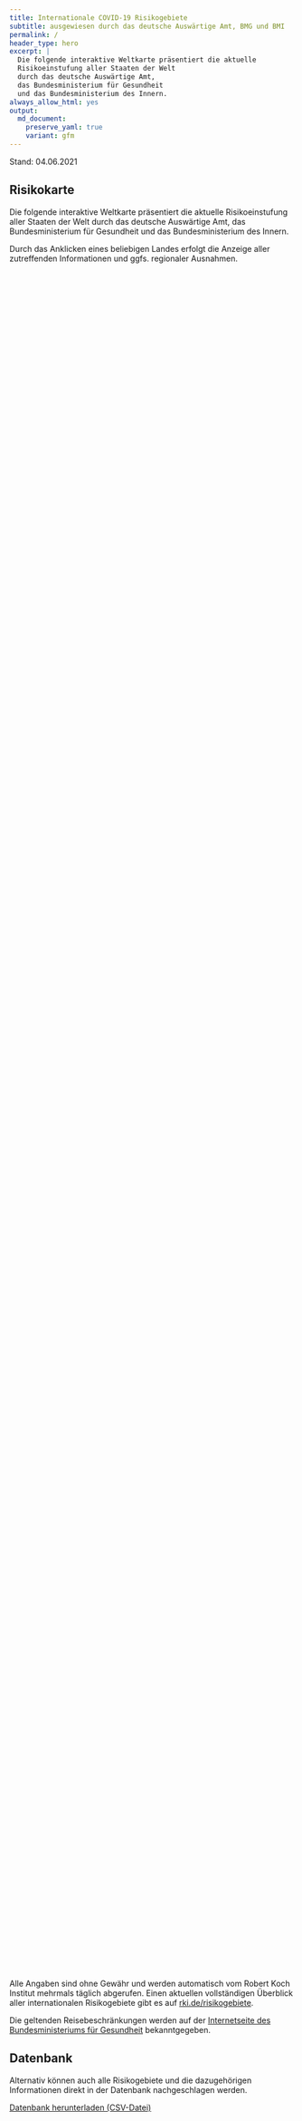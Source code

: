 ```yaml
---
title: Internationale COVID-19 Risikogebiete
subtitle: ausgewiesen durch das deutsche Auswärtige Amt, BMG und BMI
permalink: /
header_type: hero
excerpt: |
  Die folgende interaktive Weltkarte präsentiert die aktuelle
  Risikoeinstufung aller Staaten der Welt
  durch das deutsche Auswärtige Amt,
  das Bundesministerium für Gesundheit
  und das Bundesministerium des Innern.
always_allow_html: yes
output: 
  md_document:
    preserve_yaml: true
    variant: gfm
---
```


<!-- Modify _R/index_es.Rmd file instead -->

<p class="text-right font-weight-bold">

Stand: 04.06.2021

</p>

## Risikokarte

Die folgende interaktive Weltkarte präsentiert die aktuelle
Risikoeinstufung aller Staaten der Welt durch das deutsche Auswärtige
Amt, das Bundesministerium für Gesundheit und das Bundesministerium des
Innern.

<!--more-->

Durch das Anklicken eines beliebigen Landes erfolgt die Anzeige aller
zutreffenden Informationen und ggfs. regionaler Ausnahmen.

<div id="leaflet" class="leaflet html-widget" style="width:100%;height:75vh;">

</div>

<script src="https://corona-atlas.de/assets/data/locale_de.js"></script>

<script src="https://corona-atlas.de/assets/js/map.js"></script>

Alle Angaben sind ohne Gewähr und werden automatisch vom Robert Koch
Institut mehrmals täglich abgerufen. Einen aktuellen vollständigen
Überblick aller internationalen Risikogebiete gibt es auf
[rki.de/risikogebiete](https://rki.de/risikogebiete).

Die geltenden Reisebeschränkungen werden auf der [Internetseite des
Bundesministeriums für
Gesundheit](https://www.bundesgesundheitsministerium.de/coronavirus-infos-reisende)
bekanntgegeben.

## Datenbank

Alternativ können auch alle Risikogebiete und die dazugehörigen
Informationen direkt in der Datenbank nachgeschlagen werden.

<div id="reactable" class="reactable html-widget" style="width:auto;height:auto;"></div>
<script type="application/json" data-for="reactable">{"x":{"tag":{"name":"Reactable","attribs":{"data":{"Land/Region":["Afghanistan","Angola","Albanien","Andorra","Vereinigte Arabische Emirate","Argentinien","Armenien","Antigua und Barbuda","Australien","Österreich","Aserbaidschan","Burundi","Belgien","Benin","Burkina Faso","Bangladesch","Bulgarien","Bahrain","Bahamas","Bosnien und Herzegowina","Belarus","Belize","Bolivien","Brasilien","Barbados","Brunei","Bhutan","Botsuana","Zentralafrikanische Republik","Kanada","Schweiz","Chile","China","Côte d'Ivoire","Kamerun","Kongo DR","Kongo Rep","Kolumbien","Komoren","Cabo Verde","Costa Rica","Kuba","Zypern","Tschechien","Deutschland","Dschibuti","Dominica","Dänemark","Dominikanische Republik","Algerien","Ecuador","Ägypten","Eritrea","Spanien","Estland","Äthiopien","Finnland","Fidschi","Frankreich","Mikronesien","Gabun","Vereinigtes Königreich","Georgien","Ghana","Guinea","Gambia","Guinea-Bissau","Äquatorialguinea","Griechenland","Grenada","Guatemala","Guyana","Hongkong","Honduras","Kroatien","Haiti","Ungarn","Indonesien","Indien","Irland","Iran","Irak","Island","Israel","Italien","Jamaika","Jordanien","Japan","Kasachstan","Kenia","Kirgisistan","Kambodscha","Kiribati","St. Kitts und Nevis","Südkorea","Kuwait","Laos","Libanon","Liberia","Libyen","St. Lucia","Liechtenstein","Sri Lanka","Lesotho","Litauen","Luxemburg","Lettland","Marokko","Monaco","Moldau","Madagaskar","Malediven","Mexiko","Marshallinseln","Nordmazedonien","Mali","Malta","Myanmar/Burma","Montenegro","Mongolei","Mosambik","Mauretanien","Mauritius","Malawi","Malaysia","Namibia","Niger","Nigeria","Nicaragua","Niue","Niederlande","Norwegen","Nepal","Nauru","Neuseeland","Oman","Pakistan","Panama","Peru","Philippinen","Palau","Papua-Neuguinea","Polen","Korea (Volksrepublik)","Portugal","Paraguay","Palästinensische Gebiete","Katar","Rumänien","Russische Föderation","Ruanda","Saudi-Arabien","Sudan","Senegal","Singapur","Salomoninseln","Sierra Leone","El Salvador","San Marino","Somalia","Serbien","Südsudan","São Tomé und Príncipe","Surinam","Slowakei","Slowenien","Schweden","Eswatini","Seychellen","Syrische Arabische Republik","Tschad","Togo","Thailand","Tadschikistan","Turkmenistan","Timor Leste","Tonga","Trinidad und Tobago","Tunesien","Türkei","Tuvalu","Tansania","Uganda","Ukraine","Uruguay","USA","Usbekistan","Vatikanstadt","Saint Vincent and The Grenadines","Venezuela","Vietnam","Vanuatu","Samoa","Kosovo","Jemen","Südafrika","Sambia","Simbabwe"],"Risikoeinstufung":["Risikogebiet","Risikogebiet","Kein Risikogebiet","Risikogebiet","Risikogebiet","Hochinzidenzgebiet","Risikogebiet","Kein Risikogebiet","Kein Risikogebiet","Teilweise Risikogebiet","Risikogebiet","Risikogebiet","Risikogebiet","Risikogebiet","Risikogebiet","Risikogebiet","Kein Risikogebiet","Hochinzidenzgebiet","Risikogebiet","Risikogebiet","Risikogebiet","Risikogebiet","Hochinzidenzgebiet","Virusvarianten-Gebiet","Kein Risikogebiet","Kein Risikogebiet","Risikogebiet","Virusvarianten-Gebiet","Risikogebiet","Risikogebiet","Teilweise Risikogebiet","Hochinzidenzgebiet","Kein Risikogebiet","Risikogebiet","Risikogebiet","Risikogebiet","Risikogebiet","Hochinzidenzgebiet","Risikogebiet","Hochinzidenzgebiet","Hochinzidenzgebiet","Risikogebiet","Risikogebiet","Kein Risikogebiet",null,"Risikogebiet","Kein Risikogebiet","Teilweise Risikogebiet","Risikogebiet","Risikogebiet","Hochinzidenzgebiet","Hochinzidenzgebiet","Risikogebiet","Teilweise Risikogebiet","Risikogebiet","Risikogebiet","Kein Risikogebiet","Kein Risikogebiet","Teilweise Risikogebiet","Kein Risikogebiet","Risikogebiet","Virusvarianten-Gebiet","Hochinzidenzgebiet","Risikogebiet","Risikogebiet","Risikogebiet","Risikogebiet","Risikogebiet","Risikogebiet","Kein Risikogebiet","Risikogebiet","Risikogebiet","Kein Risikogebiet","Risikogebiet","Teilweise Risikogebiet","Risikogebiet","Kein Risikogebiet","Risikogebiet","Virusvarianten-Gebiet","Teilweise Risikogebiet","Hochinzidenzgebiet","Risikogebiet","Kein Risikogebiet","Kein Risikogebiet","Kein Risikogebiet","Kein Risikogebiet","Risikogebiet","Kein Risikogebiet","Risikogebiet","Risikogebiet","Risikogebiet","Kein Risikogebiet","Kein Risikogebiet","Kein Risikogebiet","Kein Risikogebiet","Hochinzidenzgebiet","Kein Risikogebiet","Risikogebiet","Risikogebiet","Risikogebiet","Risikogebiet","Kein Risikogebiet","Risikogebiet","Virusvarianten-Gebiet","Risikogebiet","Risikogebiet","Risikogebiet","Risikogebiet","Kein Risikogebiet","Risikogebiet","Risikogebiet","Hochinzidenzgebiet","Hochinzidenzgebiet","Kein Risikogebiet","Risikogebiet","Risikogebiet","Kein Risikogebiet","Kein Risikogebiet","Risikogebiet","Risikogebiet","Virusvarianten-Gebiet","Risikogebiet","Kein Risikogebiet","Virusvarianten-Gebiet","Risikogebiet","Risikogebiet","Risikogebiet","Risikogebiet","Risikogebiet","Kein Risikogebiet","Teilweise Risikogebiet","Teilweise Risikogebiet","Virusvarianten-Gebiet","Kein Risikogebiet","Kein Risikogebiet","Risikogebiet","Risikogebiet","Risikogebiet","Hochinzidenzgebiet","Risikogebiet","Kein Risikogebiet","Risikogebiet","Kein Risikogebiet","Risikogebiet","Teilweise Risikogebiet","Hochinzidenzgebiet","Risikogebiet","Hochinzidenzgebiet","Kein Risikogebiet","Risikogebiet","Kein Risikogebiet","Risikogebiet","Hochinzidenzgebiet","Risikogebiet","Kein Risikogebiet","Kein Risikogebiet","Risikogebiet","Risikogebiet","Kein Risikogebiet","Risikogebiet","Risikogebiet","Risikogebiet","Kein Risikogebiet","Hochinzidenzgebiet","Kein Risikogebiet","Risikogebiet","Risikogebiet","Virusvarianten-Gebiet","Hochinzidenzgebiet","Hochinzidenzgebiet","Risikogebiet","Risikogebiet","Kein Risikogebiet","Risikogebiet","Risikogebiet","Risikogebiet","Kein Risikogebiet","Hochinzidenzgebiet","Hochinzidenzgebiet","Risikogebiet","Kein Risikogebiet","Hochinzidenzgebiet","Kein Risikogebiet","Risikogebiet","Virusvarianten-Gebiet","Risikogebiet","Risikogebiet","Kein Risikogebiet","Kein Risikogebiet","Risikogebiet","Kein Risikogebiet","Kein Risikogebiet","Kein Risikogebiet","Risikogebiet","Risikogebiet","Virusvarianten-Gebiet","Virusvarianten-Gebiet","Virusvarianten-Gebiet"],"Details":["seit 21. Februar 2021","seit 15. Juni 2020",null,"seit 23. Mai 2021","seit 18. April 2021","Hochinzidenzgebiet seit 18. April 2021","seit 9. Mai 2021",null,null,"– die folgenden Bundesländer gelten als einfache Risikogebiete, mit Ausnahme der Gemeinden/Exklaven Jungholz und Mittelberg/ Kleinwalsertal: -Tirol (seit 1. November 2020); -Vorarlberg (seit 1. November 2020)","seit 15. Juni 2020","seit 15. Juni 2020","seit 30. September 2020","seit 15. Juni 2020","seit 15. Juni 2020","seit 15. Juni 2020",null,"Hochinzidenzgebiet seit 14. Februar 2021","seit 25. April 2021","seit 16. Mai 2021","seit 15. Juni 2020","seit 15. Juni 2020","Hochinzidenzgebiet seit 24. Januar 2021","Virusvariantengebiet seit 19. Januar 2021; bereits seit 15. Juni 2020 einfaches Risikogebiet",null,null,"seit 15. Juni 2020","Virusvariantengebiet seit 7. Februar 2021; bereits seit 31. Januar 2021 Hochinzidenzgebiet; bereits seit 22. November 2020 Risikogebiet","seit 15. Juni 2020","seit 15. November 2020","(seit 24. Oktober 2020), ausgenommen sind die Kantone Aargau, Basel-Stadt, Basel-Land, Graubünden, Solothurn, Tessin, Zug und Zürich (seit 6. Juni 2021)","Hochinzidenzgebiet seit 3. April 2021",null,"seit 15. Juni 2020","seit 15. Juni 2020","seit 15. Juni 2020","seit 15. Juni 2020","Hochinzidenzgebiet seit 24. Januar 2021","seit 15. Juni 2020","Hochinzidenzgebiet seit 25. April 2021","Hochinzidenzgebiet seit 9. Mai 2021","seit 28. Februar 2021","seit 30. Mai 2021; Hochinzidenzgebiet vom 21. März 2021 – 29. Mai 2021",null,null,"seit 15. Juni 2020",null,"– das gesamte Land (seit 28. März 2021); ausgenommen sind die Färöer und Grönland","seit 30. Mai 2021","seit 15. Juni 2020","Hochinzidenzgebiet seit 31. Januar 2021","Hochinzidenzgebiet seit 24. Januar 2021","seit 15. Juni 2020","– die folgenden autonomen Gemeinschaften und Städte gelten derzeit als einfache Risikogebiete: -Andalusien (seit 14. August 2020); -Aragon (seit 31. Juli 2020); -Kastilien und León (seit 14. August 2020); -Katalonien (seit 31. Juli 2020); -Madrid (seit 14. August 2020); -Melilla (seit 14. August 2020); -Navarra (seit 31. Juli 2020); -Baskenland (seit 14. August 2020); -La Rioja (seit 3. April. 2021)","seit 16. Mai 2021","seit 15. Juni 2020",null,null,"(seit 23. Mai 2021), ausgenommen ist Korsika sowie die französischen Übersee-Departments Mayotte, Saint-Pierre und Miquelon, Wallis und Futuna, Französisch-Polynesien, Neukaledonien (seit 6. Juni 2021)",null,"seit 15. Juni 2020","Virusvariantengebiet seit 23. Mai 2021, seit 16. Mai 2021 bereits als einfaches Risikogebiet ausgewiesen","Hochinzidenzgebiet seit 9. Mai 2021","seit 15. Juni 2020","seit 15. Juni 2020","seit 15. Juni 2020","seit 15. Juni 2020","seit 15. Juni 2020","seit 7. März 2021",null,"seit 15. Juni 2020","seit 15. Juni 2020",null,"seit 15. Juni 2020","(seit 23. Mai 2021), ausgenommen sind die Gespanschaften Dubrovnik-Neretva, Istrien, Karlovac, Krapina-Zagorje, Požega-Slawonien, Split-Dalmatien (seit 6. Juni 2021)","seit 15. Juni 2020",null,"seit 15. Juni 2020","Virusvariantengebiet seit 26. April 2021; Hochinzidenzgebiet am 25. April 2021; bereits seit 15. Juni 2020 einfaches Risikogebiet","(seit 21. März 2021), die folgenden Regionen gelten derzeit als Risikogebiete -Border (seit 21. März 2021); -Dublin (seit 21. März 2021); -Mid-East (seit 21. März 2021)","Hochinzidenzgebiet seit 24. Januar 2021","seit 15. Juni 2020",null,null,null,null,"seit 16. Mai 2021",null,"seit 15. Juni 2020","seit 15. Juni 2020","seit 15. Juni 2020",null,null,null,null,"Hochinzidenzgebiet seit 21. März 2021",null,"seit 16. Mai 2021","seit 15. Juni 2020","seit 15. Juni 2020","seit 23. Mai 2021",null,"seit 16. Mai 2021","Virusvariantengebiet seit 31. Januar 2021; bereits seit 15. Juni 2020 einfaches Risikogebiet","seit 6. Juni 2021; Hochinzidenzgebiet vom 2. Mai 2021 – 5. Juni 2021","seit 25. September 2020","seit 11. April 2021","seit 15. Juni 2020",null,"seit 25. April 2021","seit 15. Juni 2020","Hochinzidenzgebiet seit 9. Mai 2021","Hochinzidenzgebiet seit 24. Januar 2021",null,"seit 16. Mai 2021","seit 15. Juni 2020",null,null,"seit 9. Mai 2021","seit 23. Mai 2021","Virusvariantengebiet seit 7. Februar 2021; bereits seit 31. Januar 2021 Hochinzidenzgebiet; bereits seit 15. Juni 2020 einfaches Risikogebiet","seit 15. Juni 2020",null,"Virusvariantengebiet seit 7. Februar 2021; bereits seit 31. Januar 2021 Hochinzidenzgebiet; bereits seit 15. Juni 2020 einfaches Risikogebiet","seit 9. Mai 2021","(seit 14. Februar 2021","seit 15. Juni 2020","seit 15. Juni 2020","seit 15. Juni 2020",null,"(seit 30. Mai 2021; Hochinzidenzgebiet vom 6. April 2021 – 29. Mai 2021), ausgenommen sind die überseeischen Teile des Königreichs Niederlande Curaçao, Bonaire, Sint Eustatius und Saba (seit 6. Juni 2021)","- die folgenden Provinzen gelten derzeit als Risikogebiete: -Oslo (seit 8. November 2020); -Viken (seit 15. November 2020); -Agder (seit 2. Mai 2021); -Vestfold og Telemark (seit 9. Mai 2021); -Innlandet (seit 30. Mai 2021); -Troms og Finnmark (seit 6. Juni 2021); -Trøndelag (seit 6. Juni 2021)","Virusvariantengebiet seit 16. Mai 2021; bereits seit 9. Mai 2021 Hochinzidenzgebiet; bereits seit 15. Juni 2020 einfaches Risikogebiet",null,null,"seit 23. Mai 2021","seit 15. Juni 2020","seit 28. Februar 2021","Hochinzidenzgebiet seit 3. April 2021","seit 15. Juni 2020",null,"seit 17. Juni 2020",null,"seit 15. Juni 2020","– die folgenden Regionen gelten derzeit als Risikogebiete: -Madeira (autonome Region) (seit 14. März 2021); -Azoren (autonome Region) (seit 18. April 2021)","Hochinzidenzgebiet seit 21. März 2021","seit 16. Mai 2021","Hochinzidenzgebiet seit 25. April 2021",null,"seit 15. Juni 2020",null,"seit 15. Juni 2020","Hochinzidenzgebiet seit 31. Januar 2021","seit 15. Juni 2020",null,null,"seit 15. Juni 2020","seit 15. Juni 2020",null,"seit 15. Juni 2020","seit 16. Mai 2021","seit 15. Juni 2020",null,"Hochinzidenzgebiet seit 23. Mai 2021; bereits seit 15. Juni 2020 als einfaches Risikogebiet ausgewiesen",null,"seit 23. Mai 2021","(seit 6. Juni 2021; Hochinzidenzgebiet vom 7. März 2021 – 5. Juni 2021)","Virusvariantengebiet seit 31. Januar 2021; bereits seit 15. Juni 2020 einfaches Risikogebiet","Hochinzidenzgebiet seit 14. Februar 2021","Hochinzidenzgebiet seit 31. Januar 2021","seit 15. Juni 2020","seit 15. Juni 2020",null,"seit 15. Juni 2020","seit 17. Juni 2020","(Osttimor) (seit 17. Juni 2020)",null,"Hochinzidenzgebiet seit 23. Mai 2021; bereits seit 15. Juni 2020 als einfaches Risikogebiet ausgewiesen","Hochinzidenzgebiet seit 25. April 2021","seit 6. Juni 2021; Hochinzidenzgebiet vom 11. April 2021 – 5. Juni 2021",null,"Hochinzidenzgebiet seit 14. März 2021",null,"seit 16. Mai 2021","Virusvariantengebiet seit 6. Juni 2021; bereit seit 21. März 2021 Hochinzidenzgebiet; bereits seit 15. Juni 2020 einfaches Risikogebiet","seit 7. März 2021","seit 15. Juni 2020",null,null,"seit 15. Juni 2020",null,null,null,"seit 16. Mai 2021","seit 15. Juni 2020","Virusvariantengebiet seit 13. Januar 2021; bereits seit 15. Juni 2020 einfaches Risikogebiet","Virusvariantengebiet seit 7. Februar 2021; bereits seit 31. Januar 2021 Hochinzidenzgebiet; bereits seit 15. Juni 2020 einfaches Risikogebiet","Virusvariantengebiet seit 7. Februar 2021; bereits seit 31. Januar 2021 Hochinzidenzgebiet; bereits seit 15. Juni 2020 einfaches Risikogebiet"]},"columns":[{"accessor":"Land/Region","name":"Land/Region","type":"character"},{"accessor":"Risikoeinstufung","name":"Risikoeinstufung","type":"character"},{"accessor":"Details","name":"Details","type":"character"}],"filterable":true,"searchable":true,"defaultPageSize":10,"showPageSizeOptions":true,"pageSizeOptions":[10,25,50,100],"paginationType":"jump","showPageInfo":true,"minRows":1,"striped":true,"dataKey":"9a8446308cf5b52769183ff36801d78d","key":"9a8446308cf5b52769183ff36801d78d"},"children":[]},"class":"reactR_markup"},"evals":[],"jsHooks":[]}</script>

<p class="text-center my-5">

<a href="assets/dist/db_countries_risk_de.csv" class="btn btn-primary">Datenbank
herunterladen (CSV-Datei)</a>

</p>
